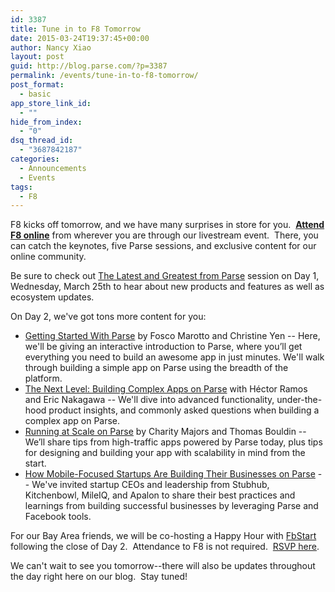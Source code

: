 ```yaml
---
id: 3387
title: Tune in to F8 Tomorrow
date: 2015-03-24T19:37:45+00:00
author: Nancy Xiao
layout: post
guid: http://blog.parse.com/?p=3387
permalink: /events/tune-in-to-f8-tomorrow/
post_format:
  - basic
app_store_link_id:
  - ""
hide_from_index:
  - "0"
dsq_thread_id:
  - "3687842187"
categories:
  - Announcements
  - Events
tags:
  - F8
---
```

F8 kicks off tomorrow, and we have many surprises in store for you.  <a href="https://fbf8.com/stream.html" target="_blank"><strong>Attend F8 online</strong></a> from wherever you are through our livestream event.  There, you can catch the keynotes, five Parse sessions, and exclusive content for our online community.

Be sure to check out <a href="https://fbf8.com/schedule.html#session/the-latest-and-greatest-from-parse" target="_blank">The Latest and Greatest from Parse</a> session on Day 1, Wednesday, March 25th to hear about new products and features as well as ecosystem updates.

On Day 2, we've got tons more content for you:

<ul class="standard-list">
  <li>
    <a href="https://fbf8.com/schedule.html#session/getting-started-with-parse" target="_blank">Getting Started With Parse</a> by Fosco Marotto and Christine Yen -- Here, we'll be giving an interactive introduction to Parse, where you’ll get everything you need to build an awesome app in just minutes. We'll walk through building a simple app on Parse using the breadth of the platform.
  </li>
  <li>
    <a href="https://fbf8.com/schedule.html#session/the-next-level-building-complex-apps-on-parse" target="_blank">The Next Level: Building Complex Apps on Parse</a> with Héctor Ramos and Eric Nakagawa -- We'll dive into advanced functionality, under-the-hood product insights, and commonly asked questions when building a complex app on Parse.
  </li>
  <li>
    <a href="https://fbf8.com/schedule.html#session/running-at-scale-on-parse" target="_blank">Running at Scale on Parse</a> by Charity Majors and Thomas Bouldin -- We’ll share tips from high-traffic apps powered by Parse today, plus tips for designing and building your app with scalability in mind from the start.
  </li>
  <li>
    <a href="https://fbf8.com/schedule.html#session/how-mobile-focused-startups-are-building-their-businesses-on-parse" target="_blank">How Mobile-Focused Startups Are Building Their Businesses on Parse</a> -- We've invited startup CEOs and leadership from Stubhub, Kitchenbowl, MileIQ, and Apalon to share their best practices and learnings from building successful businesses by leveraging Parse and Facebook tools.
  </li>
</ul>

For our Bay Area friends, we will be co-hosting a Happy Hour with <a href="http://fbstart.com/" target="_blank">FbStart</a> following the close of Day 2.  Attendance to F8 is not required.  <a href="http://fbstartf8happyhour.splashthat.com/" target="_blank">RSVP here</a>.

We can't wait to see you tomorrow--there will also be updates throughout the day right here on our blog.  Stay tuned!